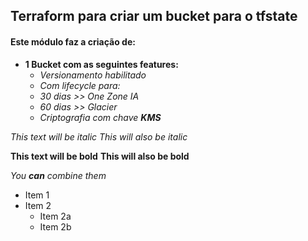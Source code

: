 ## Terraform para criar um bucket para o tfstate
#### Este módulo faz a criação de:
* **1 Bucket com as seguintes features:**
  * _Versionamento habilitado_
  * _Com lifecycle para:_
  * _30 dias >> One Zone IA_
  * _60 dias >> Glacier_
  * _Criptografia com chave **_KMS_**_



*This text will be italic*
_This will also be italic_

**This text will be bold**
__This will also be bold__

_You **can** combine them_

* Item 1
* Item 2
  * Item 2a
  * Item 2b

